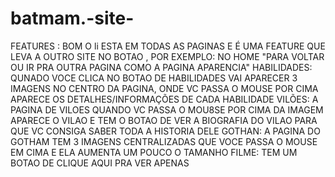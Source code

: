 # batmam.-site-
FEATURES : BOM O li ESTA EM TODAS AS PAGINAS  E É UMA FEATURE  QUE LEVA A OUTRO SITE  NO BOTAO  , POR EXEMPLO: NO HOME "PARA VOLTAR  OU IR PRA OUTRA PAGINA COMO  A PAGINA APARENCIA"
HABILIDADES: QUNADO VOCE CLICA NO BOTAO DE HABILIDADES VAI APARECER 3 IMAGENS NO CENTRO DA PAGINA, ONDE VC PASSA O MOUSE POR CIMA APARECE OS DETALHES/INFORMAÇÕES DE CADA HABILIDADE
VILÕES: A PAGINA DE VILOES QUANDO VC PASSA O MOU8SE POR CIMA DA IMAGEM APARECE O VILAO E TEM O BOTAO DE VER A BIOGRAFIA DO VILAO PARA QUE VC CONSIGA SABER TODA A HISTORIA DELE
GOTHAN: A PAGINA DO GOTHAM TEM 3 IMAGENS CENTRALIZADAS QUE VOCE PASSA O MOUSE EM CIMA E ELA AUMENTA UM POUCO O TAMANHO
FILME: TEM UM BOTAO DE CLIQUE AQUI PRA VER APENAS

